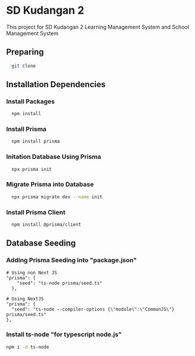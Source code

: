 
# SD Kudangan 2 
This project for SD Kudangan 2 Learning Management System and School Management System

## Preparing 
```bash
  git clone 
```

## Installation Dependencies

### Install Packages
```bash
  npm install
```

### Install Prisma
```bash
  npm install prisma
```

### Initation Database Using Prisma
```bash
  npx prisma init
```

### Migrate Prisma into Database
```bash
  npx prisma migrate dev --name init
```
    
### Install Prisma Client
```bash
  npm install @prisma/client
```

## Database Seeding

### Adding Prisma Seeding into "package.json"
```
# Using non Next JS
"prisma": {
    "seed": "ts-node prisma/seed.ts"
  },

# Using NextJS
"prisma": {
  "seed": "ts-node --compiler-options {\"module\":\"CommonJS\"} prisma/seed.ts"
},
```

### Install ts-node "for typescript node.js"
```bash
npm i -d ts-node
```
